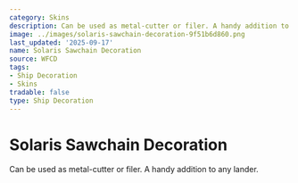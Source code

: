 ```yaml
---
category: Skins
description: Can be used as metal-cutter or filer. A handy addition to any lander.
image: ../images/solaris-sawchain-decoration-9f51b6d860.png
last_updated: '2025-09-17'
name: Solaris Sawchain Decoration
source: WFCD
tags:
- Ship Decoration
- Skins
tradable: false
type: Ship Decoration
---
```


# Solaris Sawchain Decoration

Can be used as metal-cutter or filer. A handy addition to any lander.


